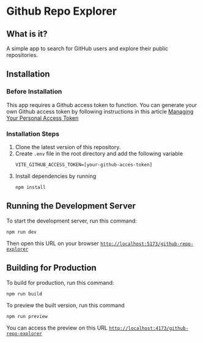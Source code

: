 # Github Repo Explorer

## What is it?

A simple app to search for GitHub users and explore their public repositories.

## Installation

### Before Installation

This app requires a Github access token to function. You can generate your own Github access token by following instructions in this article [Managing Your Personal Access Token](https://docs.github.com/en/authentication/keeping-your-account-and-data-secure/managing-your-personal-access-tokens)

### Installation Steps

1. Clone the latest version of this repository.
2. Create `.env` file in the root directory and add the following variable
   ```
   VITE_GITHUB_ACCESS_TOKEN=[your-github-acces-token]
   ```
3. Install dependencies by running
   ```
   npm install
   ```

## Running the Development Server

To start the development server, run this command:

```
npm run dev
```

Then open this URL on your browser [`http://localhost:5173/github-repo-explorer`](http://localhost:5173/github-repo-explorer)

## Building for Production

To build for production, run this command:

```
npm run build
```

To preview the built version, run this command

```
npm run preview
```

You can access the preview on this URL [`http://localhost:4173/github-repo-explorer`](http://localhost:4173/github-repo-explorer)
